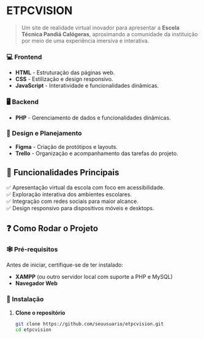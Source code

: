 # ETPCVISION

> Um site de realidade virtual inovador para apresentar a **Escola Técnica Pandiá Calógeras**, aproximando a comunidade da instituição por meio de uma experiência imersiva e interativa.

### 💻 Frontend
- **HTML** - Estruturação das páginas web.
- **CSS** - Estilização e design responsivo.
- **JavaScript** - Interatividade e funcionalidades dinâmicas.

### 🖥️ Backend
- **PHP** - Gerenciamento de dados e funcionalidades dinâmicas.

### 🎨 Design e Planejamento
- **Figma** - Criação de protótipos e layouts.
- **Trello** - Organização e acompanhamento das tarefas do projeto.

## 🚀 Funcionalidades Principais
✅ Apresentação virtual da escola com foco em acessibilidade.  
✅ Exploração interativa dos ambientes escolares.  
✅ Integração com redes sociais para maior alcance.  
✅ Design responsivo para dispositivos móveis e desktops.  

## ❓ Como Rodar o Projeto

### 🕸️ Pré-requisitos
Antes de iniciar, certifique-se de ter instalado:
- **XAMPP** (ou outro servidor local com suporte a PHP e MySQL)
- **Navegador Web**

### 🔧 Instalação
1. **Clone o repositório**
   ```sh
   git clone https://github.com/seuusuario/etpcvision.git
   cd etpcvision
